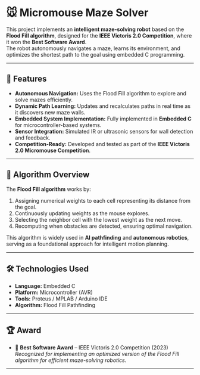 # 🐭 Micromouse Maze Solver

This project implements an **intelligent maze-solving robot** based on the **Flood Fill algorithm**, designed for the **IEEE Victoris 2.0 Competition**, where it won the **Best Software Award**.  
The robot autonomously navigates a maze, learns its environment, and optimizes the shortest path to the goal using embedded C programming.

---

## 🚀 Features
- **Autonomous Navigation:** Uses the Flood Fill algorithm to explore and solve mazes efficiently.  
- **Dynamic Path Learning:** Updates and recalculates paths in real time as it discovers new maze walls.  
- **Embedded System Implementation:** Fully implemented in **Embedded C** for microcontroller-based systems.  
- **Sensor Integration:** Simulated IR or ultrasonic sensors for wall detection and feedback.  
- **Competition-Ready:** Developed and tested as part of the **IEEE Victoris 2.0 Micromouse Competition**.

---

## 🧩 Algorithm Overview
The **Flood Fill algorithm** works by:
1. Assigning numerical weights to each cell representing its distance from the goal.  
2. Continuously updating weights as the mouse explores.  
3. Selecting the neighbor cell with the lowest weight as the next move.  
4. Recomputing when obstacles are detected, ensuring optimal navigation.

This algorithm is widely used in **AI pathfinding** and **autonomous robotics**, serving as a foundational approach for intelligent motion planning.

---

## 🛠️ Technologies Used
- **Language:** Embedded C  
- **Platform:** Microcontroller (AVR)  
- **Tools:** Proteus / MPLAB / Arduino IDE  
- **Algorithm:** Flood Fill Pathfinding

---

## 🏆 Award
- 🥇 **Best Software Award** – IEEE Victoris 2.0 Competition (2023)  
  *Recognized for implementing an optimized version of the Flood Fill algorithm for efficient maze-solving robotics.*

---
